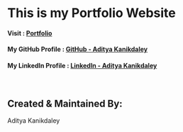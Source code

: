 # This is my Portfolio Website

#### Visit : [Portfolio](https://adityakanikdaley.github.io/MyPortfolio-H.C.J./)
#### My GitHub Profile : [GitHub - Aditya Kanikdaley](https://github.com/AdityaKanikdaley)
#### My LinkedIn Profile : [LinkedIn - Aditya Kanikdaley](https://www.linkedin.com/in/aditya-kanikdaley-471452190/)

<br>

## Created & Maintained By:
Aditya Kanikdaley
